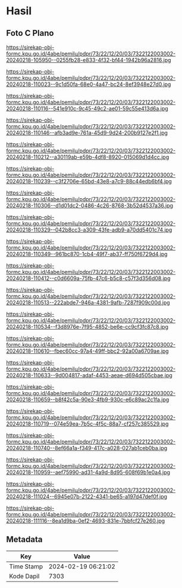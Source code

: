 # Hasil

## Foto C Plano

https://sirekap-obj-formc.kpu.go.id/4abe/pemilu/pdpr/73/22/12/20/03/7322122003002-20240218-105950--0255fb28-e833-4f32-bf44-1942b96a2816.jpg

https://sirekap-obj-formc.kpu.go.id/4abe/pemilu/pdpr/73/22/12/20/03/7322122003002-20240218-110023--9c1d50fa-68e0-4a47-bc24-8ef3948e27d0.jpg

https://sirekap-obj-formc.kpu.go.id/4abe/pemilu/pdpr/73/22/12/20/03/7322122003002-20240218-110116--541e910c-9c45-49c2-ae01-59c55e413d6a.jpg

https://sirekap-obj-formc.kpu.go.id/4abe/pemilu/pdpr/73/22/12/20/03/7322122003002-20240218-110146--afb3ad9e-761a-45d9-9d24-200b9127e2f1.jpg

https://sirekap-obj-formc.kpu.go.id/4abe/pemilu/pdpr/73/22/12/20/03/7322122003002-20240218-110212--a30119ab-e59b-4df8-8920-015069d1d4cc.jpg

https://sirekap-obj-formc.kpu.go.id/4abe/pemilu/pdpr/73/22/12/20/03/7322122003002-20240218-110239--c3f2706e-65bd-43e8-a7c9-88c44edb6bf4.jpg

https://sirekap-obj-formc.kpu.go.id/4abe/pemilu/pdpr/73/22/12/20/03/7322122003002-20240218-110306--d1d01dc2-0486-4c26-8768-3b52d4537a36.jpg

https://sirekap-obj-formc.kpu.go.id/4abe/pemilu/pdpr/73/22/12/20/03/7322122003002-20240218-110329--042b8cc3-a309-43fe-adb9-a70dd5401c74.jpg

https://sirekap-obj-formc.kpu.go.id/4abe/pemilu/pdpr/73/22/12/20/03/7322122003002-20240218-110349--961bc870-1cb4-49f7-ab37-ff750f6729d4.jpg

https://sirekap-obj-formc.kpu.go.id/4abe/pemilu/pdpr/73/22/12/20/03/7322122003002-20240218-110412--c0d6609a-75fb-47c6-b5c8-c57f3d356d08.jpg

https://sirekap-obj-formc.kpu.go.id/4abe/pemilu/pdpr/73/22/12/20/03/7322122003002-20240218-110513--222abde7-946a-4381-9afb-7287f909c00d.jpg

https://sirekap-obj-formc.kpu.go.id/4abe/pemilu/pdpr/73/22/12/20/03/7322122003002-20240218-110534--f3d8976e-7f95-4852-be6e-cc9cf3fc87c8.jpg

https://sirekap-obj-formc.kpu.go.id/4abe/pemilu/pdpr/73/22/12/20/03/7322122003002-20240218-110610--fbec60cc-97a4-49ff-bbc2-92a00a6709ae.jpg

https://sirekap-obj-formc.kpu.go.id/4abe/pemilu/pdpr/73/22/12/20/03/7322122003002-20240218-110633--9d004817-adaf-4453-aeae-d694d505cbae.jpg

https://sirekap-obj-formc.kpu.go.id/4abe/pemilu/pdpr/73/22/12/20/03/7322122003002-20240218-110659--b8f42c5a-90e3-4fb9-930c-e6c89ac2c1fa.jpg

https://sirekap-obj-formc.kpu.go.id/4abe/pemilu/pdpr/73/22/12/20/03/7322122003002-20240218-110719--074e59ea-7b5c-4f5c-88a7-cf257c385529.jpg

https://sirekap-obj-formc.kpu.go.id/4abe/pemilu/pdpr/73/22/12/20/03/7322122003002-20240218-110740--8ef66a1a-f349-417c-a028-027ab1ceb0ba.jpg

https://sirekap-obj-formc.kpu.go.id/4abe/pemilu/pdpr/73/22/12/20/03/7322122003002-20240218-110959--aef75990-ad31-4a9d-8d95-608f69b1e0a4.jpg

https://sirekap-obj-formc.kpu.go.id/4abe/pemilu/pdpr/73/22/12/20/03/7322122003002-20240218-111024--6945e07b-2122-4341-be65-a197d47def0f.jpg

https://sirekap-obj-formc.kpu.go.id/4abe/pemilu/pdpr/73/22/12/20/03/7322122003002-20240218-111116--8ea1d9ba-0ef2-4693-831e-7bbfcf27e260.jpg


## Metadata

| Key        | Value               |
| ---------- | ------------------- |
| Time Stamp | 2024-02-19 06:21:02 |
| Kode Dapil | 7303                |



